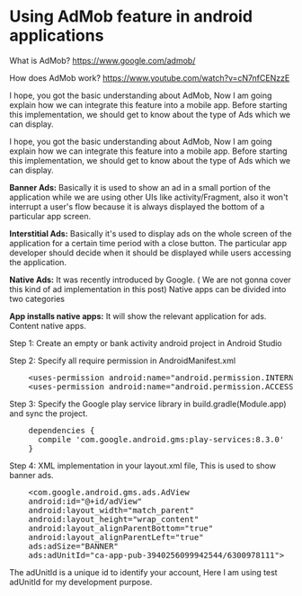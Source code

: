 <h1>Using AdMob feature in android applications</h1>

What is AdMob? https://www.google.com/admob/

How does AdMob work? https://www.youtube.com/watch?v=cN7nfCENzzE

I hope, you got the basic understanding about AdMob, Now I am going explain how we can integrate this feature into a mobile app. Before starting this implementation, we should get to know about the type of Ads which we can display.

I hope, you got the basic understanding about AdMob, Now I am going explain how we can integrate this feature into a mobile app. Before starting this implementation, we should get to know about the type of Ads which we can display.

<b>Banner Ads:</b> Basically it is used to show an ad in a small portion of the application while we are using other UIs like activity/Fragment, also it won't interrupt a user's flow because it is always displayed the bottom of a particular app screen.

<b>Interstitial Ads:</b> Basically it's used to display ads on the whole screen of the application for a certain time period with a close button. The particular app developer should decide when it should be displayed while users accessing the application.

<b>Native Ads:</b> It was recently introduced by Google. ( We are not gonna cover this kind of ad implementation in this post)
Native apps can be divided into two categories

<b>App installs native apps:</b> It will show the relevant application for ads.
Content native apps.

Step 1: Create an empty or bank activity android project in Android Studio

Step 2: Specify all require permission in AndroidManifest.xml
<pre lang='xml'>
    &lt;uses-permission android:name="android.permission.INTERNET" &gt;
    &lt;uses-permission android:name="android.permission.ACCESS_NETWORK_STATE" &gt;
</pre>
Step 3: Specify the Google play service library in build.gradle(Module.app) and sync the project.
<pre lang='java'>
    dependencies {
      compile 'com.google.android.gms:play-services:8.3.0'
    }
</pre>
Step 4:  XML implementation in your layout.xml file, This is used to show banner ads.
<pre lang="xml">
    &lt;com.google.android.gms.ads.AdView 
    android:id="@+id/adView" 
    android:layout_width="match_parent" 
    android:layout_height="wrap_content" 
    android:layout_alignParentBottom="true" 
    android:layout_alignParentLeft="true" 
    ads:adSize="BANNER" 
    ads:adUnitId="ca-app-pub-3940256099942544/6300978111"&gt;
</pre>
The adUnitId is a unique id to identify your account, Here I am using test adUnitId for my development purpose.
